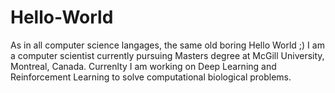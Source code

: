 # Hello-World
As in all computer science langages, the same old boring Hello World ;)
I am a computer scientist currently pursuing Masters degree at McGill University, Montreal, Canada.
Currenlty I am working on Deep Learning and Reinforcement Learning to solve computational biological problems.
